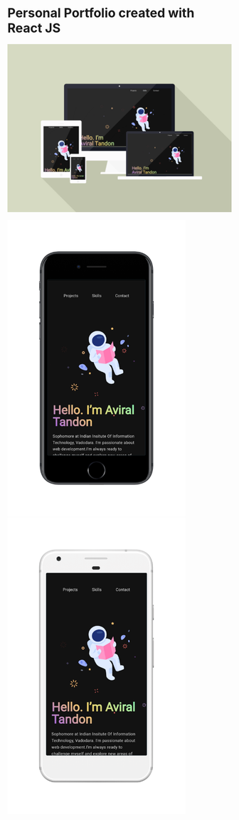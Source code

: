# Personal Portfolio created with React JS

<p float="left">
  <img src="/screenshots/combined.png" width="700" />
</p>

<p float="left">
  <img src="/screenshots/mobile-1.png" width="400" />
  <img src="/screenshots/mobile-2.png" width="400" />
</p>
